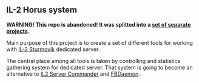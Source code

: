 IL-2 Horus system
-----------------

**WARNING! This repo is abandoned! It was splitted into a [set of separate projects].**

Main purpose of this project is to create a set of different tools for
working with [IL-2 Sturmovik] dedicated server.

The central place among all tools is taken by controlling and statistics gathering system
for dedicated server. That system is going to become an alternative to
[IL2 Server Commander] and [FBDaemon].

[set of separate projects]:http://il2horusteam.github.io/projects/
[IL-2 Sturmovik]:http://en.wikipedia.org/wiki/IL-2_Sturmovik_(video_game)
[IL2 Server Commander]:http://wiki.sturmovik.de/index.php?title=IL2_Server_Commander_English_Version
[FBDaemon]:http://wiki.sturmovik.de/index.php?title=FBDaemon
